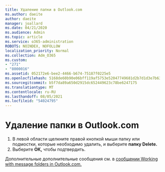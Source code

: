 ```yaml
---
title: Удаление папки в Outlook.com
ms.author: daeite
author: daeite
manager: joallard
ms.date: 04/21/2020
ms.audience: Admin
ms.topic: article
ms.service: o365-administration
ROBOTS: NOINDEX, NOFOLLOW
localization_priority: Normal
ms.collection: Adm_O365
ms.custom:
- "271"
- "8000016"
ms.assetid: 052172e6-bee2-4466-b674-75187f0225e5
ms.openlocfilehash: 5168de60b90e06bff119af5753e52047749681d2b7d1d3e7b632afe5607713a2
ms.sourcegitcommit: b5f7da89a650d2915dc652449623c78be6247175
ms.translationtype: MT
ms.contentlocale: ru-RU
ms.lasthandoff: 08/05/2021
ms.locfileid: "54024795"
---
```

# <a name="delete-a-folder-in-outlookcom"></a>Удаление папки в Outlook.com

1. В левой области щелкните правой кнопкой мыши папку или подмостки, которые необходимо удалить, и выберите **папку Delete.**
2. Выберите **ОК,** чтобы подтвердить.

Дополнительные дополнительные сообщения см. в [сообщении Working with message folders in Outlook.com.](https://support.office.com/article/6bb0723a-f39f-4a8d-bb3f-fab5dcc2510a?wt.mc_id=Office_Outlook_com_Alchemy)